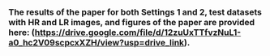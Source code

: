 ### The results of the paper for both Settings 1 and 2, test datasets with HR and LR images, and figures of the paper are provided here: (https://drive.google.com/file/d/12zuUxTTfvzNuL1-a0_hc2V09scpcxXZH/view?usp=drive_link).
